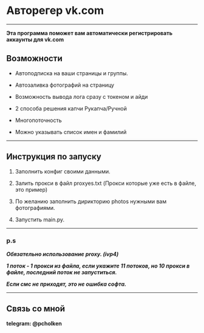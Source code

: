 # Авторегер vk.com
____
**Эта программа поможет вам автоматически регистрировать аккаунты для vk.com**

## Возможности

+ Автоподписка на ваши страницы и группы.

+ Автозаливка фотографий на страницу

+ Возможность вывода лога сразу с токеном и айди

+ 2 способа решения капчи Рукапча/Ручной

+ Многопоточность

+ Можно указывать список имен и фамилий

____


## Инструкция по запуску

1. Заполнить конфиг своими данными.

2. Залить прокси в файл proxyes.txt
   (Прокси которые уже есть в файле, это пример)
   
3. По желанию заполнить дирикторию photos нужными вам фотографиями.

4. Запустить main.py.

___
### p.s 
***Обязательно использование proxy. (ivp4)***

***1 поток - 1 прокси из файла, если укажите 11 потоков, но 10 прокси в файле, последний поток не запуститься.***

***Если смс не приходят, это не ошибка софта.***

___

## Связь со мной

**telegram: @pcholken**